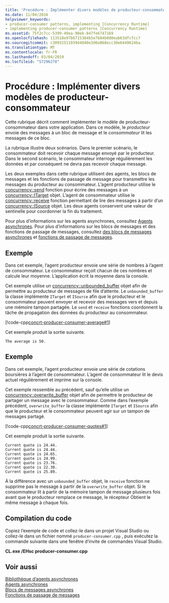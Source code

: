 ```yaml
---
title: 'Procédure : Implémenter divers modèles de producteur-consommateur'
ms.date: 11/04/2016
helpviewer_keywords:
- producer-consumer patterns, implementing [Concurrency Runtime]
- implementing producer-consumer patterns [Concurrency Runtime]
ms.assetid: 75f2c7cc-5399-49ea-98eb-847fe6747169
ms.openlocfilehash: 113518e97b6715384b5e7b84b0d0eab63dfcfcc7
ms.sourcegitcommit: c3093251193944840e3d0a068ecc30e6449624ba
ms.translationtype: MT
ms.contentlocale: fr-FR
ms.lasthandoff: 03/04/2019
ms.locfileid: "57296278"
---
```

# <a name="how-to-implement-various-producer-consumer-patterns"></a>Procédure : Implémenter divers modèles de producteur-consommateur

Cette rubrique décrit comment implémenter le modèle de producteur-consommateur dans votre application. Dans ce modèle, le *producteur* envoie des messages à un bloc de message et le *consommateur* lit les messages de ce bloc.

La rubrique illustre deux scénarios. Dans le premier scénario, le consommateur doit recevoir chaque message envoyé par le producteur. Dans le second scénario, le consommateur interroge régulièrement les données et par conséquent ne devra pas recevoir chaque message.

Les deux exemples dans cette rubrique utilisent des agents, les blocs de messages et les fonctions de passage de message pour transmettre les messages du producteur au consommateur. L’agent producteur utilise le [concurrency::send](reference/concurrency-namespace-functions.md#send) fonction pour écrire des messages à un [concurrency::ITarget](../../parallel/concrt/reference/itarget-class.md) objet. L’agent de consommateur utilise le [concurrency::receive](reference/concurrency-namespace-functions.md#receive) fonction permettant de lire des messages à partir d’un [concurrency::ISource](../../parallel/concrt/reference/isource-class.md) objet. Les deux agents conservent une valeur de sentinelle pour coordonner la fin du traitement.

Pour plus d’informations sur les agents asynchrones, consultez [Agents asynchrones](../../parallel/concrt/asynchronous-agents.md). Pour plus d’informations sur les blocs de messages et des fonctions de passage de messages, consultez [des blocs de messages asynchrones](../../parallel/concrt/asynchronous-message-blocks.md) et [fonctions de passage de messages](../../parallel/concrt/message-passing-functions.md).

## <a name="example"></a>Exemple

Dans cet exemple, l’agent producteur envoie une série de nombres à l’agent de consommateur. Le consommateur reçoit chacun de ces nombres et calcule leur moyenne. L’application écrit la moyenne dans la console.

Cet exemple utilise un [concurrency::unbounded_buffer](reference/unbounded-buffer-class.md) objet afin de permettre au producteur de messages de file d’attente. Le `unbounded_buffer` la classe implémente `ITarget` et `ISource` afin que le producteur et le consommateur peuvent envoyer et recevoir des messages vers et depuis une mémoire tampon partagée. Le `send` et `receive` fonctions coordonnent la tâche de propagation des données du producteur au consommateur.

[!code-cpp[concrt-producer-consumer-average#1](../../parallel/concrt/codesnippet/cpp/how-to-implement-various-producer-consumer-patterns_1.cpp)]

Cet exemple produit la sortie suivante.

```Output
The average is 50.
```

## <a name="example"></a>Exemple

Dans cet exemple, l’agent producteur envoie une série de cotations boursières à l’agent de consommateur. L’agent de consommateur lit le devis actuel régulièrement et imprime sur la console.

Cet exemple ressemble au précédent, sauf qu’elle utilise un [concurrency::overwrite_buffer](../../parallel/concrt/reference/overwrite-buffer-class.md) objet afin de permettre le producteur de partager un message avec le consommateur. Comme dans l’exemple précédent, `overwrite_buffer` la classe implémente `ITarget` et `ISource` afin que le producteur et le consommateur peuvent agir sur un tampon de messages partagé.

[!code-cpp[concrt-producer-consumer-quotes#1](../../parallel/concrt/codesnippet/cpp/how-to-implement-various-producer-consumer-patterns_2.cpp)]

Cet exemple produit la sortie suivante.

```Output
Current quote is 24.44.
Current quote is 24.44.
Current quote is 24.65.
Current quote is 24.99.
Current quote is 23.76.
Current quote is 22.30.
Current quote is 25.89.
```

À la différence avec un `unbounded_buffer` objet, le `receive` fonction ne supprime pas le message à partir de la `overwrite_buffer` objet. Si le consommateur lit à partir de la mémoire tampon de message plusieurs fois avant que le producteur remplace ce message, le récepteur Obtient le même message à chaque fois.

## <a name="compiling-the-code"></a>Compilation du code

Copiez l’exemple de code et collez-le dans un projet Visual Studio ou collez-le dans un fichier nommé `producer-consumer.cpp` , puis exécutez la commande suivante dans une fenêtre d’invite de commandes Visual Studio.

**CL.exe /EHsc producer-consumer.cpp**

## <a name="see-also"></a>Voir aussi

[Bibliothèque d’agents asynchrones](../../parallel/concrt/asynchronous-agents-library.md)<br/>
[Agents asynchrones](../../parallel/concrt/asynchronous-agents.md)<br/>
[Blocs de messages asynchrones](../../parallel/concrt/asynchronous-message-blocks.md)<br/>
[Fonctions de passage de messages](../../parallel/concrt/message-passing-functions.md)

